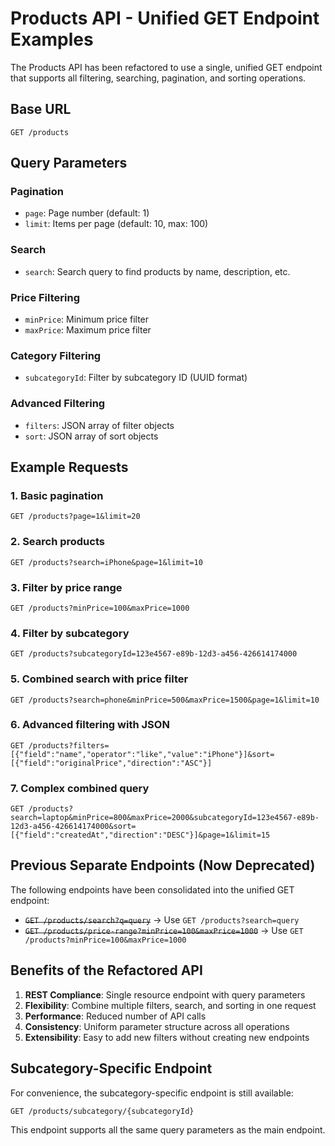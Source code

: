 # Products API - Unified GET Endpoint Examples

The Products API has been refactored to use a single, unified GET endpoint that supports all filtering, searching, pagination, and sorting operations.

## Base URL
`GET /products`

## Query Parameters

### Pagination
- `page`: Page number (default: 1)
- `limit`: Items per page (default: 10, max: 100)

### Search
- `search`: Search query to find products by name, description, etc.

### Price Filtering
- `minPrice`: Minimum price filter
- `maxPrice`: Maximum price filter

### Category Filtering
- `subcategoryId`: Filter by subcategory ID (UUID format)

### Advanced Filtering
- `filters`: JSON array of filter objects
- `sort`: JSON array of sort objects

## Example Requests

### 1. Basic pagination
```
GET /products?page=1&limit=20
```

### 2. Search products
```
GET /products?search=iPhone&page=1&limit=10
```

### 3. Filter by price range
```
GET /products?minPrice=100&maxPrice=1000
```

### 4. Filter by subcategory
```
GET /products?subcategoryId=123e4567-e89b-12d3-a456-426614174000
```

### 5. Combined search with price filter
```
GET /products?search=phone&minPrice=500&maxPrice=1500&page=1&limit=10
```

### 6. Advanced filtering with JSON
```
GET /products?filters=[{"field":"name","operator":"like","value":"iPhone"}]&sort=[{"field":"originalPrice","direction":"ASC"}]
```

### 7. Complex combined query
```
GET /products?search=laptop&minPrice=800&maxPrice=2000&subcategoryId=123e4567-e89b-12d3-a456-426614174000&sort=[{"field":"createdAt","direction":"DESC"}]&page=1&limit=15
```

## Previous Separate Endpoints (Now Deprecated)

The following endpoints have been consolidated into the unified GET endpoint:

- ~~`GET /products/search?q=query`~~ → Use `GET /products?search=query`
- ~~`GET /products/price-range?minPrice=100&maxPrice=1000`~~ → Use `GET /products?minPrice=100&maxPrice=1000`

## Benefits of the Refactored API

1. **REST Compliance**: Single resource endpoint with query parameters
2. **Flexibility**: Combine multiple filters, search, and sorting in one request
3. **Performance**: Reduced number of API calls
4. **Consistency**: Uniform parameter structure across all operations
5. **Extensibility**: Easy to add new filters without creating new endpoints

## Subcategory-Specific Endpoint

For convenience, the subcategory-specific endpoint is still available:
```
GET /products/subcategory/{subcategoryId}
```

This endpoint supports all the same query parameters as the main endpoint.
